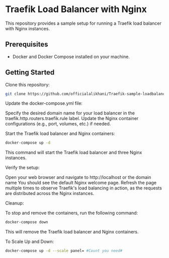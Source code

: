 # Traefik Load Balancer with Nginx

This repository provides a sample setup for running a Traefik load balancer with Nginx instances.

## Prerequisites

- Docker and Docker Compose installed on your machine.

## Getting Started

Clone this repository:

 ```bash
 git clone https://github.com/officialalikhani/Traefik-sample-loadbalancer.git

```

Update the docker-compose.yml file:

Specify the desired domain name for your load balancer in the traefik.http.routers.traefik.rule label.
Update the Nginx container configurations (e.g., port, volumes, etc.) if needed.

Start the Traefik load balancer and Nginx containers:

```bash
docker-compose up -d
```

This command will start the Traefik load balancer and three Nginx instances.

Verify the setup:

Open your web browser and navigate to http://localhost or the domain name
You should see the default Nginx welcome page.
Refresh the page multiple times to observe Traefik's load balancing in action, as the requests are distributed across the Nginx instances.

Cleanup:

To stop and remove the containers, run the following command:

```bash
docker-compose down
```
This will remove the Traefik load balancer and Nginx containers.

To Scale Up and Down:

```bash
docker-compose up -d --scale panel= #Count you need#
```



